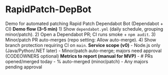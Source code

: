 # RapidPatch-DepBot
Demo for automated patching
Rapid Patch Dependabot Bot (Dependabot + CI)  **Demo flow (3–5 min)** 1) Show `dependabot.yml` (daily schedule, grouping minor/patch). 2) Open a Dependabot PR; CI runs smoke + `npm audit`. 3) Minor/patch PR auto-merges (repo setting: Allow auto-merge). 4) Show branch protection requiring CI on `main`.  **Service scope (v0)** - Node.js only (Java/Python/.NET later) - Minor/patch auto-merge; majors need approval (CODEOWNERS optional)  **Metrics to report (manual for MVP)** - # PRs opened/merged today - % auto-merged (minor/patch) - Any majors pending approval
